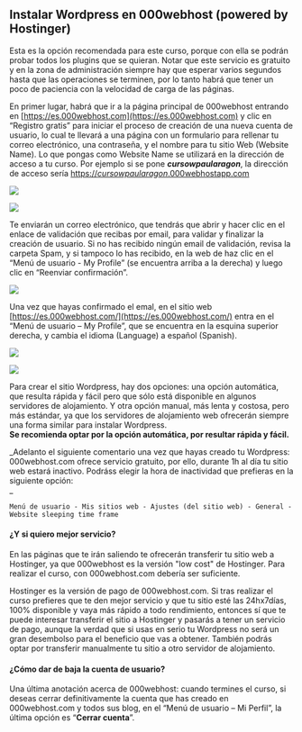 ## Instalar Wordpress en 000webhost \(powered by Hostinger\)

Esta es la opción recomendada para este curso, porque con ella se podrán probar todos los plugins que se quieran. Notar que este servicio es gratuito y en la zona de administración siempre hay que esperar varios segundos hasta que las operaciones se terminen, por lo tanto habrá que tener un poco de paciencia con la velocidad de carga de las páginas.

En primer lugar, habrá que ir a la página principal de 000webhost entrando en [https://es.000webhost.com](https://es.000webhost.com) y clic en “Registro gratis” para iniciar el proceso de creación de una nueva cuenta de usuario, lo cual te llevará a una página con un formulario para rellenar tu correo electrónico, una contraseña, y el nombre para tu sitio Web \(Website Name\). Lo que pongas como Website Name se utilizará en la dirección de acceso a tu curso. Por ejemplo si se pone _**cursowpaularagon**_, la dirección de acceso sería [https://_cursowpaularagon_.000webhostapp.com](https://cursowpaularagon.000webhostapp.com)

![](https://catedu.gitbooks.io/atrevete-con-wordpress/content/assets/hosting0-alta.png)

![](https://catedu.gitbooks.io/atrevete-con-wordpress/content/assets/hosting1-bienvenida.png)

Te enviarán un correo electrónico, que tendrás que abrir y hacer clic en el enlace de validación que recibas por email, para validar y finalizar la creación de usuario. Si no has recibido ningún email de validación, revisa la carpeta Spam, y si tampoco lo has recibido, en la web de haz clic en el “Menú de usuario - My Profile” \(se encuentra arriba a la derecha\) y luego clic en “Reenviar confirmación”.

![](https://catedu.gitbooks.io/atrevete-con-wordpress/content/assets/hosting2-email.png)

Una vez que hayas confirmado el emal, en el sitio web [https://es.000webhost.com/](https://es.000webhost.com/) entra en el “Menú de usuario – My Profile”, que se encuentra en la esquina superior derecha, y cambia el idioma \(Language\) a español \(Spanish\).

![](https://catedu.gitbooks.io/atrevete-con-wordpress/content/assets/hosting3-myprofile.png)

![](https://catedu.gitbooks.io/atrevete-con-wordpress/content/assets/hosting4-es-es.png)

Para crear el sitio Wordpress, hay dos opciones: una opción automática, que resulta rápida y fácil pero que sólo está disponible en algunos servidores de alojamiento. Y otra opción manual, más lenta y costosa, pero más estándar, ya que los servidores de alojamiento web ofrecerán siempre una forma similar para instalar Wordpress.  
**Se recomienda optar por la opción automática, por resultar rápida y fácil.**

_Adelanto el siguiente comentario una vez que hayas creado tu Wordpress: 000webhost.com ofrece servicio gratuito, por ello, durante 1h al día tu sitio web estará inactivo. Podráss elegir la hora de inactividad que prefieras en la siguiente opción:        
_

```
Menú de usuario - Mis sitios web - Ajustes (del sitio web) - General - Website sleeping time frame
```

#### ¿Y si quiero mejor servicio?

En las páginas que te irán saliendo te ofrecerán transferir tu sitio web a Hostinger, ya que 000webhost es la versión "low cost" de Hostinger. Para realizar el curso, con 000webhost.com debería ser suficiente.

Hostinger es la versión de pago de 000webhost.com. Si tras realizar el curso prefieres que te den mejor servicio y que tu sitio esté las 24hx7días, 100% disponible y vaya más rápido a todo rendimiento, entonces sí que te puede interesar transferir el sitio a Hostinger y pasarás a tener un servicio de pago, aunque la verdad que si usas en serio tu Wordpress no será un gran desembolso para el beneficio que vas a obtener. También podrás optar por transferir manualmente tu sitio a otro servidor de alojamiento.

#### ¿Cómo dar de baja la cuenta de usuario?

Una última anotación acerca de 000webhost: cuando termines el curso, si deseas cerrar definitivamente la cuenta que has creado en 000webhost.com y todos sus blog, en el “Menú de usuario – Mi Perfil”, la última opción es “**Cerrar cuenta**”.

